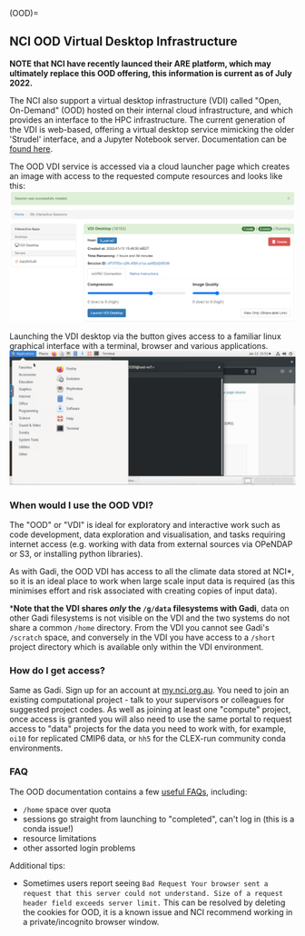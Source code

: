 (OOD)=
## NCI OOD Virtual Desktop Infrastructure

**NOTE that NCI have recently launced their ARE platform, which may ultimately replace this OOD offering, this information is current as of July 2022.**

The NCI also support a virtual desktop infrastructure (VDI) called "Open, On-Demand" (OOD) hosted on their internal cloud infrastructure, and which provides an interface to the HPC infrastructure. The current generation of the VDI is web-based, offering a virtual desktop service mimicking the older 'Strudel' interface, and a Jupyter Notebook server. Documentation can be [found here](https://opus.nci.org.au/display/OOD/Open+OnDemand+%28OOD%29+Service).

The OOD VDI service is accessed via a cloud launcher page which creates an image with access to the requested compute resources and looks like this:
![OOD launcher](../images/OOD-launcher.PNG)

Launching the VDI desktop via the button gives access to a familiar linux graphical interface with a terminal, browser and various applications.
![OOD interface](../images/OOD-interface.PNG)

### When would I use the OOD VDI?
The "OOD" or "VDI" is ideal for exploratory and interactive work such as code development, data exploration and visualisation, and tasks requiring internet access (e.g. working with data from external sources via OPeNDAP or S3, or installing python libraries).

As with Gadi, the OOD VDI has access to all the climate data stored at NCI*, so it is an ideal place to work when large scale input data is required (as this minimises effort and risk associated with creating copies of input data). 

\***Note that the VDI shares *only* the `/g/data` filesystems with Gadi**, data on other Gadi filesystems is not visible on the VDI and the two systems do not share a common `/home` directory. From the VDI you cannot see Gadi's `/scratch` space, and conversely in the VDI you have access to a `/short` project directory which is available only within the VDI environment.

### How do I get access?

Same as Gadi. Sign up for an account at [my.nci.org.au](https://my.nci.org.au/mancini/). You need to join an existing computational project - talk to your supervisors or colleagues for suggested project codes. As well as joining at least one "compute" project, once access is granted you will also need to use the same portal to request access to "data" projects for the data you need to work with, for example, `oi10` for replicated CMIP6 data, or `hh5` for the CLEX-run community conda environments.

### FAQ

The OOD documentation contains a few [useful FAQs](https://opus.nci.org.au/display/OOD/OOD+FAQ), including:
- `/home` space over quota
- sessions go straight from launching to "completed", can't log in (this is a conda issue!)
- resource limitations 
- other assorted login problems

Additional tips:
- Sometimes users report seeing `Bad Request
Your browser sent a request that this server could not understand.
Size of a request header field exceeds server limit.`
This can be resolved by deleting the cookies for OOD, it is a known issue and NCI recommend working in a private/incognito browser window.